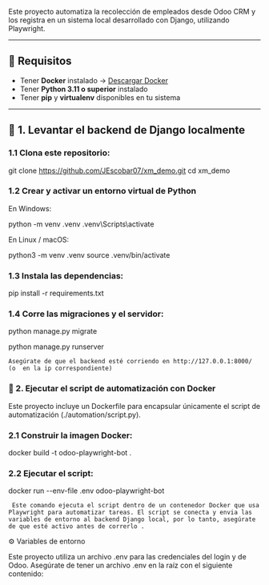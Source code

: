
Este proyecto automatiza la recolección de empleados desde Odoo CRM y los registra en un sistema local desarrollado con Django, utilizando Playwright.

---

## 🧰 Requisitos

- Tener **Docker** instalado → [Descargar Docker](https://www.docker.com/)
- Tener **Python 3.11 o superior** instalado
- Tener **pip** y **virtualenv** disponibles en tu sistema

---

## 🧪 1. Levantar el backend de Django localmente

### 1.1 Clona este repositorio:

git clone https://github.com/JEscobar07/xm_demo.git
cd xm_demo

### 1.2 Crear y activar un entorno virtual de Python
En Windows:

python -m venv .venv
.venv\Scripts\activate

En Linux / macOS:

python3 -m venv .venv
source .venv/bin/activate

### 1.3 Instala las dependencias:

pip install -r requirements.txt

### 1.4 Corre las migraciones y el servidor:

python manage.py migrate

python manage.py runserver

    Asegúrate de que el backend esté corriendo en http://127.0.0.1:8000/ (o  en la ip correspondiente)
    
### 🐳 2. Ejecutar el script de automatización con Docker

Este proyecto incluye un Dockerfile para encapsular únicamente el script de automatización (./automation/script.py).

### 2.1 Construir la imagen Docker:

docker build -t odoo-playwright-bot .

### 2.2 Ejecutar el script:

docker run --env-file .env odoo-playwright-bot

     Este comando ejecuta el script dentro de un contenedor Docker que usa Playwright para automatizar tareas. El script se conecta y envia las variables de entorno al backend Django local, por lo tanto, asegúrate de que esté activo antes de correrlo .

⚙️ Variables de entorno

Este proyecto utiliza un archivo .env para las credenciales del login y de Odoo. Asegúrate de tener un archivo .env en la raíz con el siguiente contenido:
